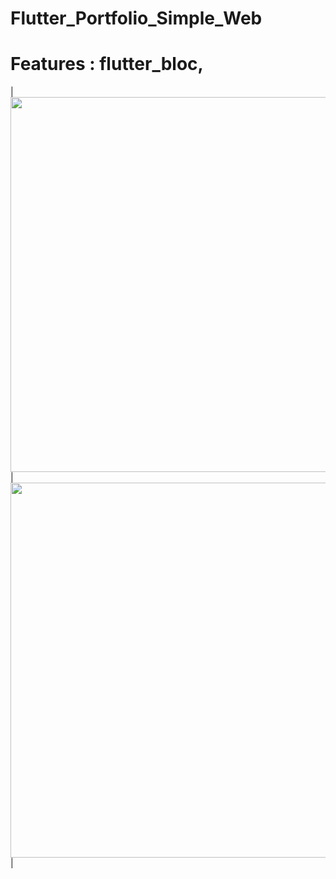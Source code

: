 # Flutter_Portfolio_Simple_Web
# Features : flutter_bloc,


| <img src="https://user-images.githubusercontent.com/79679398/111035908-d06cfe80-8431-11eb-9ab3-a16f6a32fe6b.png" width="600"> |
<img src="https://user-images.githubusercontent.com/79679398/111035914-d236c200-8431-11eb-81a4-707cd72ed8f7.png" width="600"> |
